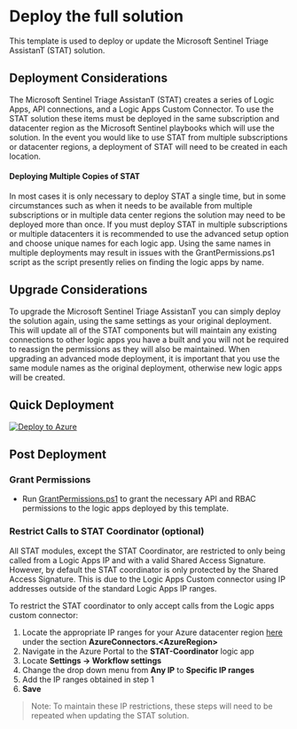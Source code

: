 # Deploy the full solution

This template is used to deploy or update the Microsoft Sentinel Triage AssistanT (STAT) solution.

## Deployment Considerations

The Microsoft Sentinel Triage AssistanT (STAT) creates a series of Logic Apps, API connections, and a Logic Apps Custom Connector.  To use the STAT solution these items must be deployed in the same subscription and datacenter region as the Microsoft Sentinel playbooks which will use the solution.  In the event you would like to use STAT from multiple subscriptions or datacenter regions, a deployment of STAT will need to be created in each location.

#### Deploying Multiple Copies of STAT

In most cases it is only necessary to deploy STAT a single time, but in some circumstances such as when it needs to be available from multiple subscriptions or in multiple data center regions the solution may need to be deployed more than once.  If you must deploy STAT in multiple subscriptions or multiple datacenters it is recommended to use the advanced setup option and choose unique names for each logic app.  Using the same names in multiple deployments may result in issues with the GrantPermissions.ps1 script as the script presently relies on finding the logic apps by name.

## Upgrade Considerations

To upgrade the Microsoft Sentinel Triage AssistanT you can simply deploy the solution again, using the same settings as your original deployment.  This will update all of the STAT components but will maintain any existing connections to other logic apps you have a built and you will not be required to reassign the permissions as they will also be maintained.  When upgrading an advanced mode deployment, it is important that you use the same module names as the original deployment, otherwise new logic apps will be created.

## Quick Deployment

[![Deploy to Azure](https://aka.ms/deploytoazurebutton)](https://portal.azure.com/#create/Microsoft.Template/uri/https%3A%2F%2Fraw.githubusercontent.com%2Fbriandelmsft%2FSentinelAutomationModules%2Fmain%2FDeploy%2Fazuredeploy.json/createUIDefinitionUri/https%3A%2F%2Fraw.githubusercontent.com%2Fbriandelmsft%2FSentinelAutomationModules%2Fmain%2FDeploy%2FcreateUiDefinition.json)

## Post Deployment

### Grant Permissions

* Run [GrantPermissions.ps1](GrantPermissions.ps1) to grant the necessary API and RBAC permissions to the logic apps deployed by this template.

### Restrict Calls to STAT Coordinator (optional)

All STAT modules, except the STAT Coordinator, are restricted to only being called from a Logic Apps IP and with a valid Shared Access Signature.  However, by default the STAT coordinator is only protected by the Shared Access Signature.  This is due to the Logic Apps Custom connector using IP addresses outside of the standard Logic Apps IP ranges.

To restrict the STAT coordinator to only accept calls from the Logic apps custom connector:
1. Locate the appropriate IP ranges for your Azure datacenter region [here](https://www.microsoft.com/download/details.aspx?id=56519) under the section **AzureConnectors.&lt;AzureRegion&gt;**
2. Navigate in the Azure Portal to the **STAT-Coordinator** logic app
3. Locate **Settings -> Workflow settings**
4. Change the drop down menu from **Any IP** to **Specific IP ranges**
5. Add the IP ranges obtained in step 1
6. **Save**

> Note: To maintain these IP restrictions, these steps will need to be repeated when updating the STAT solution.
